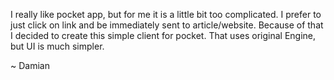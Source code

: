 I really like pocket app, but for me it is a little bit too complicated. I prefer to just click on link and be immediately sent to article/website. Because of that I decided to create this simple client for pocket. That uses original Engine, but UI is much simpler.

~ Damian
